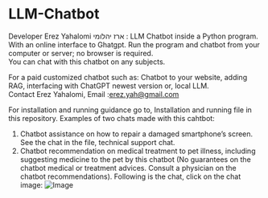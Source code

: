 # LLM-Chatbot 
Developer Erez Yahalomi ארז  יהלומי : LLM Chatbot inside a Python program. With an online interface to Ghatgpt.
Run the program and chatbot from your computer or server; no browser is required.   
You can chat with this chatbot on any subjects.  

For a paid customized chatbot such as: Chatbot to  your website, adding RAG, interfacing with ChatGPT newest version or, local LLM.   
Contact Erez Yahalomi, Email :erez.yah@gmail.com  


For installation and running guidance go to, Installation and running file in this repository.
Examples of two chats made with this cahtbot:
1. Chatbot assistance on how to repair a damaged smartphone’s screen. See the chat in the file, technical support chat.
2. Chatbot recommendation on medical treatment to pet illness, including suggesting medicine to the pet by this chatbot
 (No guarantees on the chatbot medical or treatment advices. Consult a physician on the chatbot recommendations). Following is the chat, click on the chat image:
![Image](https://github.com/user-attachments/assets/ed77d5a5-24dc-43f8-9866-c90f809055d9)
